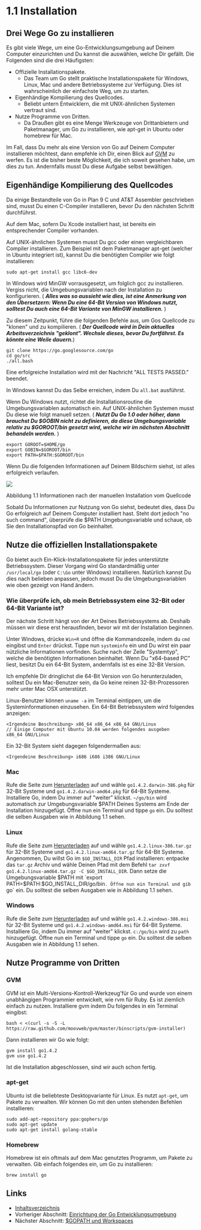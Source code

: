 # 1.1 Installation

## Drei Wege Go zu installieren

Es gibt viele Wege, um eine Go-Entwicklungsumgebung auf Deinem Computer einzurichten und Du kannst die auswählen, welche Dir gefällt. Die Folgenden sind die drei Häufigsten:

* Offizielle Installationspakete.
  * Das Team um Go stellt praktische Installationspakete für Windows, Linux, Mac und andere Betriebssysteme zur Verfügung. Dies ist wahrscheinlich der einfachste Weg, um zu starten.
* Eigenhändige Kompilierung des Quellcodes.
  * Beliebt untern Entwicklern, die mit UNIX-ähnlichen Systemen vertraut sind.
* Nutze Programme von Dritten.
  * Da Draußen gibt es eine Menge Werkzeuge von Drittanbietern und Paketmanager, um Go zu installieren, wie apt-get in Ubuntu oder homebrew für Mac.

Im Fall, dass Du mehr als eine Version von Go auf Deinem Computer installieren möchtest, dann empfehle ich Dir, einen Blick auf [GVM](https://github.com/moovweb/gvm) zu werfen. Es ist die bisher beste Möglichkeit, die ich soweit gesehen habe, um dies zu tun. Andernfalls musst Du diese Aufgabe selbst bewältigen.

## Eigenhändige Kompilierung des Quellcodes

Da einige Bestandteile von Go in Plan 9 C und AT\&T Assembler geschrieben sind, musst Du einen C-Compiler installieren, bevor Du den nächsten Schritt durchführst.

Auf dem Mac, sofern Du Xcode installiert hast, ist bereits ein entsprechender Compiler vorhanden.

Auf UNIX-ähnlichen Systemen musst Du gcc oder einen vergleichbaren Compiler installieren. Zum Beispiel mit dem Paketmanager apt-get (welcher in Ubuntu integriert ist), kannst Du die benötigten Compiler wie folgt installieren:

`sudo apt-get install gcc libc6-dev`

In Windows wird MinGW vorrausgesetzt, um folglich gcc zu installieren. Vergiss nicht, die Umgebungsvariablen nach der Installation zu konfigurieren. ( _**Alles was so aussieht wie dies, ist eine Anmerkung von den Übersetzern: Wenn Du eine 64-Bit Version von Windows nutzt, solltest Du auch eine 64-Bit Variante von MinGW installieren.**_ )

Zu diesem Zeitpunkt, führe die folgenden Befehle aus, um Gos Quellcode zu "klonen" und zu kompilieren. ( _**Der Quellcode wird in Dein aktuelles Arbeitsverzeichnis "geklont". Wechsle dieses, bevor Du fortfährst. Es könnte eine Weile dauern.**_)

```
git clone https://go.googlesource.com/go
cd go/src
./all.bash 
```

Eine erfolgreiche Installation wird mit der Nachricht "ALL TESTS PASSED." beendet.

In Windows kannst Du das Selbe erreichen, indem Du `all.bat` ausführst.

Wenn Du Windows nutzt, richtet die Installationsroutine die Umgebungsvariablen automatisch ein. Auf UNIX-ähnlichen Systemen musst Du diese wie folgt manuell setzen. ( _**Nutzt Du Go 1.0 oder höher, dann brauchst Du $GOBIN nicht zu definieren, da diese Umgebungsvariable relativ zu $GOROOT/bin gesetzt wird, welche wir im nächsten Abschnitt behandeln werden.**_ )

```
export GOROOT=$HOME/go
export GOBIN=$GOROOT/bin
export PATH=$PATH:$GOROOT/bin
```

Wenn Du die folgenden Informationen auf Deinem Bildschirm siehst, ist alles erfolgreich verlaufen.

![](images/1.1.mac.png)

Abbildung 1.1 Informationen nach der manuellen Installation vom Quellcode

Sobald Du Informationen zur Nutzung von Go siehst, bedeutet dies, dass Du Go erfolgreich auf Deinem Computer installiert hast. Steht dort jedoch "no such command", überprüfe die $PATH Umgebungsvariable und schaue, ob Sie den Installationspfad von Go beinhaltet.

## Nutze die offiziellen Installationspakete

Go bietet auch Ein-Klick-Installationspakete für jedes unterstützte Betriebssystem. Dieser Vorgang wird Go standardmäßig unter `/usr/local/go` (oder `C:\Go` unter Windows) installieren. Natürlich kannst Du dies nach belieben anpassen, jedoch musst Du die Umgebungsvariablen wie oben gezeigt von Hand ändern.

### Wie überprüfe ich, ob mein Betriebssystem eine 32-Bit oder 64-Bit Variante ist?

Der nächste Schritt hängt von der Art Deines Betriebssystems ab. Deshalb müssen wir diese erst herausfinden, bevor wir mit der Installation beginnen.

Unter Windows, drücke `Win+R` und öffne die Kommandozeile, indem du `cmd` eingibst und `Enter` drückst. Tippe nun `systeminfo` ein und Du wirst ein paar nützliche Informationen vorfinden. Suche nach der Zeile "Systemtyp", welche die benötigten Informationen beinhaltet. Wenn Du "x64-based PC" liest, besitzt Du ein 64-Bit System, andernfalls ist es eine 32-Bit Version.

Ich empfehle Dir dringlichst die 64-Bit Version von Go herunterzuladen, solltest Du ein Mac-Benutzer sein, da Go keine reinen 32-Bit-Prozessoren mehr unter Mac OSX unterstützt.

Linux-Benutzer können `uname -a` im Terminal eintippen, um die Systeminformationen einzusehen. Ein 64-Bit Betriebssystem wird folgendes anzeigen:

```
<Irgendeine Beschreibung> x86_64 x86_64 x86_64 GNU/Linux
// Einige Computer mit Ubuntu 10.04 werden folgendes ausgeben
x86_64 GNU/Linux
```

Ein 32-Bit System sieht dagegen folgendermaßen aus:

```
<Irgendeine Beschreibung> i686 i686 i386 GNU/Linux
```

### Mac

Rufe die Seite zum [Herunterladen](https://golang.org/dl/) auf und wähle `go1.4.2.darwin-386.pkg` für 32-Bit Systeme und `go1.4.2.darwin-amd64.pkg` für 64-Bit Systeme. Installiere Go, indem Du immer auf "weiter" klickst. `~/go/bin` wird automatisch zur Umgebungsvariable $PATH Deines Systems am Ende der Installation hinzugefügt. Öffne nun ein Terminal und tippe `go` ein. Du solltest die selben Ausgaben wie in Abbildung 1.1 sehen.

### Linux

Rufe die Seite zum [Herunterladen](https://golang.org/dl/) auf und wähle `go1.4.2.linux-386.tar.gz` für 32-Bit Systeme und `go1.4.2.linux-amd64.tar.gz` für 64-Bit Systeme. Angenommen, Du willst Go im `$GO_INSTALL_DIR` Pfad installieren: entpacke das `tar.gz` Archiv und wähle Deinen Pfad mit dem Befehl `tar zxvf go1.4.2.linux-amd64.tar.gz -C $GO_INSTALL_DIR`. Dann setze die Umgebungsvariable $PATH mit `export PATH=$PATH:$GO_INSTALL_DIR/go/bin`. Öffne nun ein Terminal und gib `go` ein. Du solltest die selben Ausgaben wie in Abbildung 1.1 sehen.

### Windows

Rufe die Seite zum [Herunterladen](https://golang.org/dl/) auf und wähle `go1.4.2.windows-386.msi` für 32-Bit Systeme und `go1.4.2.windows-amd64.msi` für 64-Bit Systeme. Installiere Go, indem Du immer auf "weiter" klickst. `c:/go/bin` wird zu `path` hinzugefügt. Öffne nun ein Terminal und tippe `go` ein. Du solltest die selben Ausgaben wie in Abbildung 1.1 sehen.

## Nutze Programme von Dritten

### GVM

GVM ist ein Multi-Versions-Kontroll-Werkzeug'für Go und wurde von einem unabhängigen Programmier entwickelt, wie rvm für Ruby. Es ist ziemlich einfach zu nutzen. Installiere gvm indem Du folgendes in ein Terminal eingibst:

```
bash < <(curl -s -S -L https://raw.github.com/moovweb/gvm/master/binscripts/gvm-installer)
```

Dann installieren wir Go wie folgt:

```
gvm install go1.4.2
gvm use go1.4.2
```

Ist die Installation abgeschlossen, sind wir auch schon fertig.

### apt-get

Ubuntu ist die beliebteste Desktopvariante für Linux. Es nutzt `apt-get`, um Pakete zu verwalten. Wir können Go mit den unten stehenden Befehlen installieren:

```
sudo add-apt-repository ppa:gophers/go
sudo apt-get update
sudo apt-get install golang-stable
```

### Homebrew

Homebrew ist ein oftmals auf dem Mac genutztes Programm, um Pakete zu verwalten. Gib einfach folgendes ein, um Go zu installieren:

```
brew install go
```

## Links

* [Inhaltsverzeichnis](preface.md)
* Vorheriger Abschnitt: [Einrichtung der Go Entwicklungsumgebung](01.0.md)
* Nächster Abschnitt: [$GOPATH und Workspaces](01.2.md)
